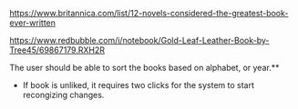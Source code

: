 https://www.britannica.com/list/12-novels-considered-the-greatest-book-ever-written

https://www.redbubble.com/i/notebook/Gold-Leaf-Leather-Book-by-Tree45/69867179.RXH2R


The user should be able to sort the books based on alphabet, or year.**


- If book is unliked, it requires two clicks for the system to start recongizing changes. 

